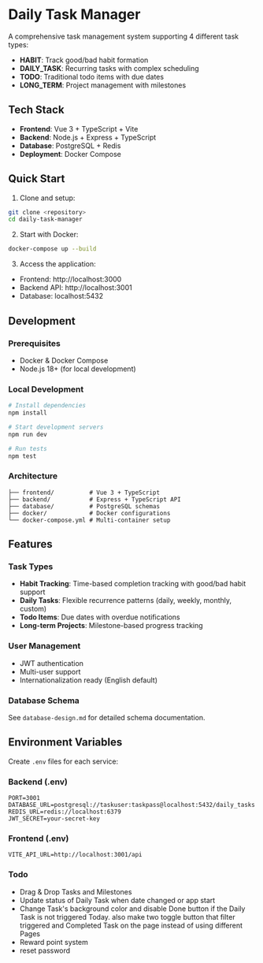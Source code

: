 # Daily Task Manager

A comprehensive task management system supporting 4 different task types:
- **HABIT**: Track good/bad habit formation
- **DAILY_TASK**: Recurring tasks with complex scheduling
- **TODO**: Traditional todo items with due dates  
- **LONG_TERM**: Project management with milestones

## Tech Stack

- **Frontend**: Vue 3 + TypeScript + Vite
- **Backend**: Node.js + Express + TypeScript
- **Database**: PostgreSQL + Redis
- **Deployment**: Docker Compose

## Quick Start

1. Clone and setup:
```bash
git clone <repository>
cd daily-task-manager
```

2. Start with Docker:
```bash
docker-compose up --build
```

3. Access the application:
- Frontend: http://localhost:3000
- Backend API: http://localhost:3001
- Database: localhost:5432

## Development

### Prerequisites
- Docker & Docker Compose
- Node.js 18+ (for local development)

### Local Development
```bash
# Install dependencies
npm install

# Start development servers
npm run dev

# Run tests
npm test
```

### Architecture

```
├── frontend/          # Vue 3 + TypeScript
├── backend/           # Express + TypeScript API
├── database/          # PostgreSQL schemas
├── docker/            # Docker configurations
└── docker-compose.yml # Multi-container setup
```

## Features

### Task Types
- **Habit Tracking**: Time-based completion tracking with good/bad habit support
- **Daily Tasks**: Flexible recurrence patterns (daily, weekly, monthly, custom)
- **Todo Items**: Due dates with overdue notifications
- **Long-term Projects**: Milestone-based progress tracking

### User Management
- JWT authentication
- Multi-user support
- Internationalization ready (English default)

### Database Schema
See `database-design.md` for detailed schema documentation.

## Environment Variables

Create `.env` files for each service:

### Backend (.env)
```
PORT=3001
DATABASE_URL=postgresql://taskuser:taskpass@localhost:5432/daily_tasks
REDIS_URL=redis://localhost:6379
JWT_SECRET=your-secret-key
```

### Frontend (.env)
```
VITE_API_URL=http://localhost:3001/api
```

### Todo
- Drag & Drop Tasks and Milestones
- Update status of Daily Task when date changed or app start
- Change Task's background color and disable Done button if the Daily Task is not triggered Today. also make two toggle button that filter triggered and Completed Task on the page instead of using different Pages
- Reward point system
- reset password